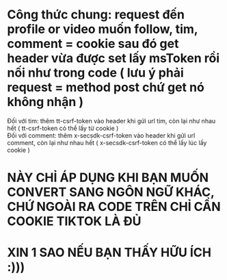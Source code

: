 # Công thức chung: request đến profile or video muốn follow, tim, comment = cookie sau đó get header vừa được set lấy msToken rồi nối như trong code ( lưu ý phải request = method post chứ get nó không nhận )

Đối với tim: thêm tt-csrf-token vào header khi gửi url tim, còn lại như nhau hết ( tt-csrf-token có thể lấy từ cookie ) <br>
Đối với comment: thêm x-secsdk-csrf-token vào header khi gửi url comment, còn lại như nhau hết ( x-secsdk-csrf-token có thể lấy lúc lấy cookie ) <br>

# NÀY CHỈ ÁP DỤNG KHI BẠN MUỐN CONVERT SANG NGÔN NGỮ KHÁC, CHỨ NGOÀI RA CODE TRÊN CHỈ CẦN COOKIE TIKTOK LÀ ĐỦ
# XIN 1 SAO NẾU BẠN THẤY HỮU ÍCH :)))
